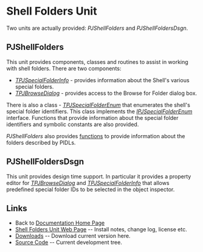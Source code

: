 # Shell Folders Unit

Two units are actually provided: _PJShellFolders_ and _PJShellFoldersDsgn_.

## PJShellFolders

This unit provides components, classes and routines to assist in working with shell folders. There are two components:

* _[TPJSpecialFolderInfo](TPJSpecialFolderInfo.md)_ - provides information about the Shell's various special folders.
* _[TPJBrowseDialog](TPJBrowseDialog.md)_ - provides access to the Browse for Folder dialog box.

There is also a class - _[TPJSpecialFolderEnum](TPJSpecialFolderEnum.md)_ that enumerates the shell's special folder identifiers. This class implements the _[IPJSpecialFolderEnum](IPJSpecialFolderEnum.md)_ interface. Functions that provide information about the special folder identifiers and symbolic constants are also provided.

_PJShellFolders_ also provides [functions](PJShellFoldersFunctions.md) to provide information about the folders described by PIDLs.

## PJShellFoldersDsgn

This unit provides design time support. In particular it provides a property editor for _[TPJBrowseDialog](TPJBrowseDialog.md)_ and _[TPJSpecialFolderInfo](TPJSpecialFolderInfo.md)_ that allows predefined special folder IDs to be selected in the object inspector.

## Links

* Back to [Documentation Home Page](../index.md)
* [Shell Folders Unit Web Page](https://delphidabbler.com/software/shellfolders) -- Install notes, change log, license etc.
* [Downloads](https://sourceforge.net/projects/ddablib/files/shellfolders/) -- Download current version here.
* [Source Code](https://github.com/ddablib/shellfolders) -- Current development tree.
